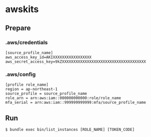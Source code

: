 # awskits

## Prepare

### .aws/credentials

```
[source_profile_name]
aws_access_key_id=AKIXXXXXXXXXXXXXXXXX
aws_secret_access_key=9kZXXXXXXXXXXXXXXXXXXXXXXXXXXXXXXXXXXXXX
```

### .aws/config

```
[profile role_name]
region = ap-northeast-1
source_profile = source_profile_name
role_arn = arn:aws:iam::000000000000:role/role_name
mfa_serial = arn:aws:iam::999999999999:mfa/source_profile_name
```

## Run

```
$ bundle exec bin/list_instances [ROLE_NAME] [TOKEN_CODE]
```

